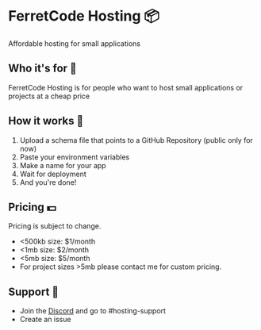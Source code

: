 # FerretCode Hosting 📦
Affordable hosting for small applications

## Who it's for 🧑
FerretCode Hosting is for people who want to host small applications or projects at a cheap price

## How it works 📝
1. Upload a schema file that points to a GitHub Repository (public only for now)
2. Paste your environment variables
3. Make a name for your app
4. Wait for deployment
5. And you're done!

## Pricing 💵
Pricing is subject to change.
- <500kb size: $1/month
- <1mb size: $2/month
- <5mb size: $5/month
- For project sizes >5mb please contact me for custom pricing.

## Support 📧
- Join the [Discord](https://discord.gg/NnM5QrBTux) and go to #hosting-support
- Create an issue
